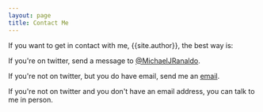```yaml
---
layout: page
title: Contact Me
---
```

If you want to get in contact with me, {{site.author}}, the best way is:

If you're on twitter, send a message to [@MichaelJRanaldo](https://twitter.com/michaeljranaldo).

If you're not on twitter, but you do have email, send me an [email](mailto:blog@ranaldo.co.uk).

If you're not on twitter and you don't have an email address, you can talk to me in person.
